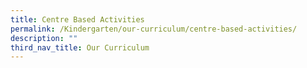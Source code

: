 ```yaml
---
title: Centre Based Activities
permalink: /Kindergarten/our-curriculum/centre-based-activities/
description: ""
third_nav_title: Our Curriculum
---
```

